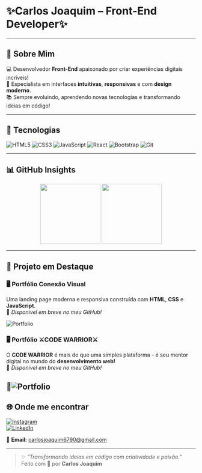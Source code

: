 # ✨Carlos Joaquim – Front-End Developer✨

---

## 👋 Sobre Mim

💻 Desenvolvedor **Front-End** apaixonado por criar experiências digitais incríveis!  
🎯 Especialista em interfaces **intuitivas**, **responsivas** e com **design moderno**.  
📚 Sempre evoluindo, aprendendo novas tecnologias e transformando ideias em código!

---

## 🚀 Tecnologias

![HTML5](https://img.shields.io/badge/HTML5-E34F26?style=for-the-badge&logo=html5&logoColor=white)
![CSS3](https://img.shields.io/badge/CSS3-1572B6?style=for-the-badge&logo=css3&logoColor=white)
![JavaScript](https://img.shields.io/badge/JavaScript-F7DF1E?style=for-the-badge&logo=javascript&logoColor=black)
![React](https://img.shields.io/badge/React-61DAFB?style=for-the-badge&logo=react&logoColor=black)
![Bootstrap](https://img.shields.io/badge/Bootstrap-7952B3?style=for-the-badge&logo=bootstrap&logoColor=white)
![Git](https://img.shields.io/badge/Git-F05032?style=for-the-badge&logo=git&logoColor=white)

---

## 📊 GitHub Insights

<div align="center">
  <img src="https://github-readme-stats.vercel.app/api?username=CarlosJoaquim&show_icons=true&theme=radical&count_private=true" height="160"/>
  <img src="https://github-readme-stats.vercel.app/api/top-langs/?username=CarlosJoaquim&layout=compact&theme=radical" height="160"/>
</div>

---

## 💼 Projeto em Destaque

### 🖥️ Portfólio **Conexão Visual**
Uma landing page moderna e responsiva construída com **HTML**, **CSS** e **JavaScript**.  
🔗 *Disponível em breve no meu GitHub!*

![Portfolio](https://github.com/sushantgb/sushantgb/raw/main/portfolio.png)


### 🖥️ Portfólio **⚔️CODE WARRIOR⚔️**
O **CODE WARRIOR** é mais do que uma simples plataforma - é seu mentor digital no mundo do **desenvolvimento web!**  
🔗 *Disponível em breve no meu GitHub!*

🔗![Portfolio](https://carlosjoaquim.github.io/CODE-WARRIOR/)
---

## 🌐 Onde me encontrar

[![Instagram](https://img.shields.io/badge/@carlinhos.joaquim-E4405F?style=for-the-badge&logo=instagram&logoColor=white)](https://www.instagram.com/carlinhos.joaquim)  
[![LinkedIn](https://img.shields.io/badge/LinkedIn-0077B5?style=for-the-badge&logo=linkedin&logoColor=white)](https://ao.linkedin.com/in/carlos-joaquim-104284328)

📧 **Email:** [carlosjoaquim6790@gmail.com](mailto:carlosjoaquim6790@gmail.com)

---

> ✨ *"Transformando ideias em código com criatividade e paixão."*  
> Feito com 💙 por **Carlos Joaquim**
